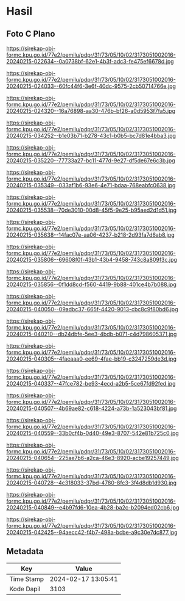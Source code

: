 # Hasil

## Foto C Plano

https://sirekap-obj-formc.kpu.go.id/77e2/pemilu/pdpr/31/73/05/10/02/3173051002016-20240215-022634--0a0738bf-62e1-4b3f-adc3-fe475ef6678d.jpg

https://sirekap-obj-formc.kpu.go.id/77e2/pemilu/pdpr/31/73/05/10/02/3173051002016-20240215-024033--60fc44f6-3e6f-40dc-9575-2cb50714766e.jpg

https://sirekap-obj-formc.kpu.go.id/77e2/pemilu/pdpr/31/73/05/10/02/3173051002016-20240215-024320--16a76898-aa30-476b-bf26-a0d5953f7fa5.jpg

https://sirekap-obj-formc.kpu.go.id/77e2/pemilu/pdpr/31/73/05/10/02/3173051002016-20240215-034252--b1e03b71-b278-43c1-b0b5-bc7d81e4bba3.jpg

https://sirekap-obj-formc.kpu.go.id/77e2/pemilu/pdpr/31/73/05/10/02/3173051002016-20240215-035220--77733a27-bc11-477d-9e27-df5de67e6c3b.jpg

https://sirekap-obj-formc.kpu.go.id/77e2/pemilu/pdpr/31/73/05/10/02/3173051002016-20240215-035349--033af1b6-93e6-4e71-bdaa-768eabfc0638.jpg

https://sirekap-obj-formc.kpu.go.id/77e2/pemilu/pdpr/31/73/05/10/02/3173051002016-20240215-035538--70de3010-00d8-45f5-9e25-b95aed2d1d51.jpg

https://sirekap-obj-formc.kpu.go.id/77e2/pemilu/pdpr/31/73/05/10/02/3173051002016-20240215-035638--14fac07e-aa06-4237-b218-2d93fa7d6ab8.jpg

https://sirekap-obj-formc.kpu.go.id/77e2/pemilu/pdpr/31/73/05/10/02/3173051002016-20240215-035806--69608f0f-43b1-43b4-9458-743c8a809f3c.jpg

https://sirekap-obj-formc.kpu.go.id/77e2/pemilu/pdpr/31/73/05/10/02/3173051002016-20240215-035856--0f1dd8cd-f560-4419-9b88-401ce4b7b088.jpg

https://sirekap-obj-formc.kpu.go.id/77e2/pemilu/pdpr/31/73/05/10/02/3173051002016-20240215-040050--09adbc37-665f-4420-9013-cbc8c9f80bd6.jpg

https://sirekap-obj-formc.kpu.go.id/77e2/pemilu/pdpr/31/73/05/10/02/3173051002016-20240215-040210--db24dbfe-5ee3-4bdb-b071-c4d798605371.jpg

https://sirekap-obj-formc.kpu.go.id/77e2/pemilu/pdpr/31/73/05/10/02/3173051002016-20240215-040305--4faeaaa0-ee69-4fae-bb19-c3247259de3d.jpg

https://sirekap-obj-formc.kpu.go.id/77e2/pemilu/pdpr/31/73/05/10/02/3173051002016-20240215-040337--47fce782-be93-4ecd-a2b5-5ce67fd92fed.jpg

https://sirekap-obj-formc.kpu.go.id/77e2/pemilu/pdpr/31/73/05/10/02/3173051002016-20240215-040507--4b69ae82-c618-4224-a73b-1a523043bf81.jpg

https://sirekap-obj-formc.kpu.go.id/77e2/pemilu/pdpr/31/73/05/10/02/3173051002016-20240215-040559--33b0cf4b-0d40-49e3-8707-542e81b725c0.jpg

https://sirekap-obj-formc.kpu.go.id/77e2/pemilu/pdpr/31/73/05/10/02/3173051002016-20240215-040654--225ae7b6-a2ca-46e3-8920-acbe19257449.jpg

https://sirekap-obj-formc.kpu.go.id/77e2/pemilu/pdpr/31/73/05/10/02/3173051002016-20240215-040728--4c318033-37bd-4780-8fc3-3f4d8db1d930.jpg

https://sirekap-obj-formc.kpu.go.id/77e2/pemilu/pdpr/31/73/05/10/02/3173051002016-20240215-040849--e4b97fd6-10ea-4b28-ba2c-b2094ed02cb6.jpg

https://sirekap-obj-formc.kpu.go.id/77e2/pemilu/pdpr/31/73/05/10/02/3173051002016-20240215-042425--94aecc42-f4b7-498a-bcbe-a9c30e7dc877.jpg


## Metadata

| Key        | Value               |
| ---------- | ------------------- |
| Time Stamp | 2024-02-17 13:05:41 |
| Kode Dapil | 3103                |



